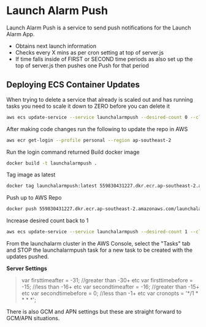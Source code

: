 # Launch Alarm Push

Launch Alarm Push is a service to send push notifications for the Launch Alarm App.

  - Obtains next launch information
  - Checks every X mins as per cron setting at top of server.js
  - If time falls inside of FIRST or SECOND time periods as also set up the top of server.js then pushes one Push for that period

## Deploying ECS Container Updates
When trying to delete a service that already is scaled out and has running tasks you need to scale it down to ZERO before you can delete it
```bash
aws ecs update-service --service launchalarmpush --desired-count 0 --cluster launchalarm --profile personal
```
After making code changes run the following to update the repo in AWS
```bash
aws ecr get-login --profile personal --region ap-southeast-2
```
Run the login command returned
Build docker image
```bash
docker build -t launchalarmpush .
```
Tag image as latest
```bash
docker tag launchalarmpush:latest 559830431227.dkr.ecr.ap-southeast-2.amazonaws.com/launchalarmpush:latest
```
Push up to AWS Repo
```bash
docker push 559830431227.dkr.ecr.ap-southeast-2.amazonaws.com/launchalarmpush:latest
```
Increase desired count back to 1
```bash
aws ecs update-service --service launchalarmpush --desired-count 1 --cluster launchalarm --profile personal
```

From the launchalarm cluster in the AWS Console, select the "Tasks" tab and STOP the launchalarmpush task for a new task to be created with the updates pushed.

**Server Settings**

> var firsttimeafter = -31; //greater than -30+ etc
> var firsttimebefore = -15; //less than -16+ etc
> var secondtimeafter = -16; //greater than -15+ etc
> var secondtimebefore = 0; //less than -1+ etc
> var cronopts = '*/1 * * * *';

There is also GCM and APN settings but these are straight forward to GCM/APN situations.
